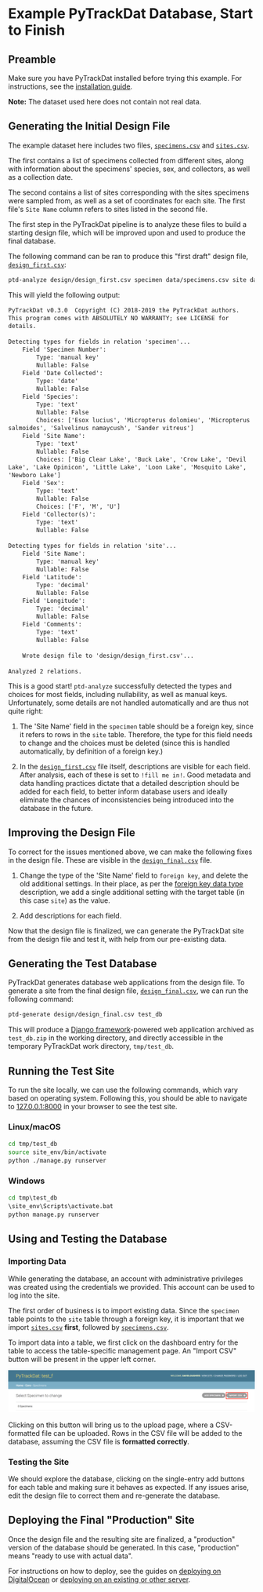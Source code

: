 # Example PyTrackDat Database, Start to Finish

## Preamble

Make sure you have PyTrackDat installed before trying this example. For
instructions, see the
[installation guide](https://github.com/ColauttiLab/PyTrackDat#installation).

**Note:** The dataset used here does not contain not real data.


## Generating the Initial Design File

The example dataset here includes two files,
[`specimens.csv`](data/specimens.csv) and [`sites.csv`](data/sites.csv).

The first contains a list of specimens collected from different sites, along
with information about the specimens' species, sex, and collectors, as well as
a collection date.

The second contains a list of sites corresponding with the sites specimens were
sampled from, as well as a set of coordinates for each site. The first file's
`Site Name` column refers to sites listed in the second file.

The first step in the PyTrackDat pipeline is to analyze these files to build
a starting design file, which will be improved upon and used to produce the
final database.

The following command can be ran to produce this "first draft" design file,
[`design_first.csv`](design/design_first.csv):

```bash
ptd-analyze design/design_first.csv specimen data/specimens.csv site data/sites.csv
```

This will yield the following output:

```
PyTrackDat v0.3.0  Copyright (C) 2018-2019 the PyTrackDat authors.
This program comes with ABSOLUTELY NO WARRANTY; see LICENSE for details.

Detecting types for fields in relation 'specimen'...
    Field 'Specimen Number':
        Type: 'manual key'
        Nullable: False
    Field 'Date Collected':
        Type: 'date'
        Nullable: False
    Field 'Species':
        Type: 'text'
        Nullable: False
        Choices: ['Esox lucius', 'Micropterus dolomieu', 'Micropterus salmoides', 'Salvelinus namaycush', 'Sander vitreus']
    Field 'Site Name':
        Type: 'text'
        Nullable: False
        Choices: ['Big Clear Lake', 'Buck Lake', 'Crow Lake', 'Devil Lake', 'Lake Opinicon', 'Little Lake', 'Loon Lake', 'Mosquito Lake', 'Newboro Lake']
    Field 'Sex':
        Type: 'text'
        Nullable: False
        Choices: ['F', 'M', 'U']
    Field 'Collector(s)':
        Type: 'text'
        Nullable: False

Detecting types for fields in relation 'site'...
    Field 'Site Name':
        Type: 'manual key'
        Nullable: False
    Field 'Latitude':
        Type: 'decimal'
        Nullable: False
    Field 'Longitude':
        Type: 'decimal'
        Nullable: False
    Field 'Comments':
        Type: 'text'
        Nullable: False

    Wrote design file to 'design/design_first.csv'...

Analyzed 2 relations.
```

This is a good start! `ptd-analyze` successfully detected the types and choices
for most fields, including nullability, as well as manual keys. Unfortunately,
some details are not handled automatically and are thus not quite right:

  1. The 'Site Name' field in the `specimen` table should be a foreign key,
     since it refers to rows in the `site` table. Therefore, the type for this
     field needs to change and the choices must be deleted (since this is
     handled automatically, by definition of a foreign key.)
     
  2. In the [`design_first.csv`](design/design_first.csv) file itself,
     descriptions are visible for each field. After analysis, each of these is
     set to `!fill me in!`. Good metadata and data handling practices dictate
     that a detailed description should be added for each field, to better
     inform database users and ideally eliminate the chances of inconsistencies
     being introduced into the database in the future.
     

## Improving the Design File

To correct for the issues mentioned above, we can make the following fixes in
the design file. These are visible in the
[`design_final.csv`](design/design_final.csv) file.

  1. Change the type of the 'Site Name' field to `foreign key`, and delete the
     old additional settings. In their place, as per the
     [foreign key data type](https://github.com/ColauttiLab/PyTrackDat#foreign-key-foreign-key-cross-relation)
     description, we add a single additional setting with the target table (in
     this case `site`) as the value.
     
  2. Add descriptions for each field.

Now that the design file is finalized, we can generate the PyTrackDat site from
the design file and test it, with help from our pre-existing data.


## Generating the Test Database

PyTrackDat generates database web applications from the design file. To
generate a site from the final design file, [`design_final.csv`](design/design_final.csv),
we can run the following command:

```bash
ptd-generate design/design_final.csv test_db
```

This will produce a [Django framework](https://djangoproject.com)-powered
web application archived as `test_db.zip` in the working directory, and
directly accessible in the temporary PyTrackDat work directory,
`tmp/test_db`.


## Running the Test Site

To run the site locally, we can use the following commands, which vary based
on operating system. Following this, you should be able to navigate to
[127.0.0.1:8000](http://127.0.0.1:8000) in your browser to see the test site.

### Linux/macOS

```bash
cd tmp/test_db
source site_env/bin/activate
python ./manage.py runserver
```

### Windows

```cmd
cd tmp\test_db
\site_env\Scripts\activate.bat
python manage.py runserver
```


## Using and Testing the Database

### Importing Data

While generating the database, an account with administrative privileges was
created using the credentials we provided. This account can be used to log into
the site.

The first order of business is to import existing data. Since the `specimen`
table points to the `site` table through a foreign key, it is important that
we import [`sites.csv`](data/sites.csv) **first**, followed by
[`specimens.csv`](data/specimens.csv).

To import data into a table, we first click on the dashboard entry for the
table to access the table-specific management page. An "Import CSV" button
will be present in the upper left corner.

<img src="../images/ptd_import_btn.png" alt="PyTrackDat Import" width="600">

Clicking on this button will bring us to the upload page, where a
CSV-formatted file can be uploaded. Rows in the CSV file will be added to the
database, assuming the CSV file is **formatted correctly**.

### Testing the Site

We should explore the database, clicking on the single-entry add buttons for
each table and making sure it behaves as expected. If any issues arise, edit
the design file to correct them and re-generate the database.


## Deploying the Final "Production" Site

Once the design file and the resulting site are finalized, a "production"
version of the database should be generated. In this case, "production" means
"ready to use with actual data".

For instructions on how to deploy, see the guides on
[deploying on DigitalOcean](https://github.com/ColauttiLab/PyTrackDat#deploying-the-end-result-on-digitalocean) or
[deploying on an existing or other server](https://github.com/ColauttiLab/PyTrackDat#deploying-the-end-result-on-an-existing-linux-server).
